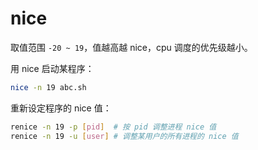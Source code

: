 # nice

取值范围 `-20 ~ 19`，值越高越 nice，cpu 调度的优先级越小。

用 nice 启动某程序：

```sh
nice -n 19 abc.sh
```

重新设定程序的 nice 值：

```sh
renice -n 19 -p [pid]  # 按 pid 调整进程 nice 值
renice -n 19 -u [user] # 调整某用户的所有进程的 nice 值
```
